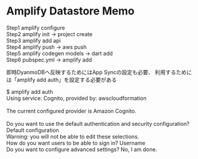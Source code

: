 # Amplify Datastore Memo
Step1 amplify configure<BR>
Step2 amplify init -> project create<BR>
Step3 amplify add api<BR>
Step4 amplify push -> aws push<BR>
Step5 amplify codegen models -> dart add<BR>
Step6 pubspec.yml -> amplify add

即時DyanmoDBへ反映するためにはApp Syncの設定も必要、
利用するためには「amplify add auth」を設定する必要がある

$ amplify add auth<BR>
Using service: Cognito, provided by: awscloudformation<BR>
<BR>
 The current configured provider is Amazon Cognito.<BR>
<BR>
Do you want to use the default authentication and security configuration? Default configuration<BR>
Warning: you will not be able to edit these selections.<BR>
How do you want users to be able to sign in? Username<BR>
Do you want to configure advanced settings? No, I am done.<BR>
